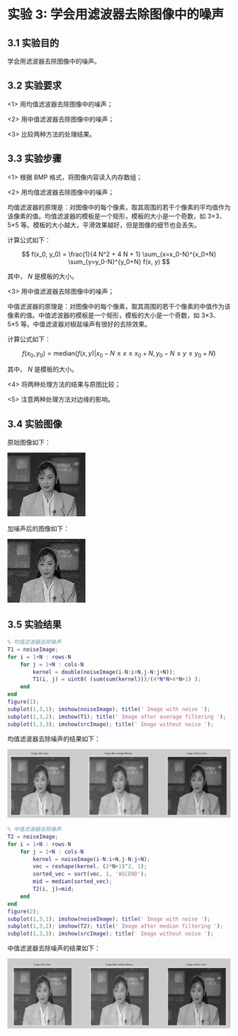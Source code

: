 # 实验 3: 学会用滤波器去除图像中的噪声

## 3.1 实验目的

学会用滤波器去除图像中的噪声。

## 3.2 实验要求

<1> 用均值滤波器去除图像中的噪声；

<2> 用中值滤波器去除图像中的噪声；

<3> 比较两种方法的处理结果。

## 3.3 实验步骤

<1> 根据 BMP 格式，将图像内容读入内存数组；

<2> 用均值滤波器去除图像中的噪声；

均值滤波器的原理是：对图像中的每个像素，取其周围的若干个像素的平均值作为该像素的值。均值滤波器的模板是一个矩形，模板的大小是一个奇数，如 3×3、5×5 等。模板的大小越大，平滑效果越好，但是图像的细节也会丢失。

计算公式如下：

$$
f(x_0, y_0) = \frac{1}{4 N^2 + 4 N + 1} \sum_{x=x_0-N}^{x_0+N} \sum_{y=y_0-N}^{y_0+N} f(x, y)
$$

其中， $N$ 是模板的大小。

<3> 用中值滤波器去除图像中的噪声；

中值滤波器的原理是：对图像中的每个像素，取其周围的若干个像素的中值作为该像素的值。中值滤波器的模板是一个矩形，模板的大小是一个奇数，如 3×3、5×5 等。中值滤波器对椒盐噪声有很好的去除效果。

计算公式如下：

$$
f(x_0, y_0) = \text{median} \{ f(x, y) | x_0-N \leq x \leq x_0+N, y_0-N \leq y \leq y_0+N \}
$$

其中， $N$ 是模板的大小。

<4> 将两种处理方法的结果与原图比较；

<5> 注意两种处理方法对边缘的影响。

## 3.4 实验图像

原始图像如下：

![原始图像](../images/srcImage.bmp)

加噪声后的图像如下：

![加噪声后的图像](../images/noiseImage.bmp)

## 3.5 实验结果

```matlab
% 均值滤波器去除噪声
T1 = noiseImage;
for i = 1+N : rows-N
    for j = 1+N : cols-N
        kernel = double(noiseImage(i-N:i+N,j-N:j+N));
        T1(i, j) = uint8( (sum(sum(kernel)))/(4*N*N+4*N+1) );
    end
end
figure(1);
subplot(1,3,1); imshow(noiseImage); title(' Image with noise ');
subplot(1,3,2); imshow(T1); title(' Image after average filtering ');
subplot(1,3,3); imshow(srcImage); title(' Image without noise ');
```

均值滤波器去除噪声的结果如下：

![均值滤波器去除噪声的结果](../images/lab3-result1.png)

```matlab
% 中值滤波器去除噪声
T2 = noiseImage;
for i = 1+N : rows-N
    for j = 1+N : cols-N
        kernel = noiseImage(i-N:i+N,j-N:j+N);
        vec = reshape(kernel, (2*N+1)^2, 1);
        sorted_vec = sort(vec, 1, 'ASCEND');
        mid = median(sorted_vec);
        T2(i, j)=mid;
    end
end
figure(2);
subplot(1,3,1); imshow(noiseImage); title(' Image with noise ');
subplot(1,3,2); imshow(T2); title(' Image after median filtering ');
subplot(1,3,3); imshow(srcImage); title(' Image without noise ');
```

中值滤波器去除噪声的结果如下：

![中值滤波器去除噪声的结果](../images/lab3-result2.png)
